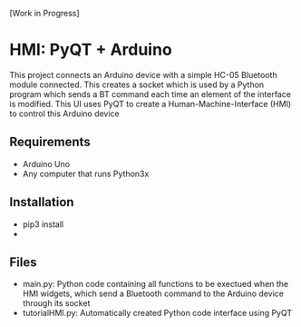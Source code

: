 [Work in Progress]
# HMI: PyQT + Arduino
This project connects an Arduino device with a simple HC-05 Bluetooth module connected. This creates a socket which is used by a Python program which sends a BT command each time an element of the interface is modified. This UI uses PyQT to create a Human-Machine-Interface (HMI) to control this Arduino device
## Requirements
- Arduino Uno
- Any computer that runs Python3x
## Installation
- pip3 install
- 
## Files
- main.py: Python code containing all functions to be exectued when the HMI widgets, which send a Bluetooth command to the Arduino device through its socket
- tutorialHMI.py: Automatically created Python code interface using PyQT

